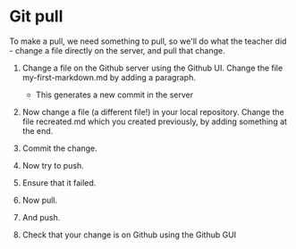 # Git pull

To make a pull, we need something to pull, so we'll do what the teacher did - change a file directly
on the server, and pull that change.

1. Change a file on the Github server using the Github UI.
   Change the file my-first-markdown.md by adding a paragraph.

   * This generates a new commit in the server

1. Now change a file (a different file!) in your local repository.
   Change the file recreated.md which you created previously, by adding something at the end.
1. Commit the change.
1. Now try to push.
1. Ensure that it failed.
1. Now pull.
1. And push.
1. Check that your change is on Github using the Github GUI
